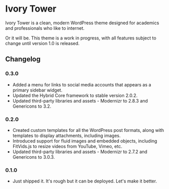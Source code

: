 # Ivory Tower

Ivory Tower is a clean, modern WordPress theme designed for academics and professionals who like to internet.

Or it will be. This theme is a work in progress, with all features subject to change until version 1.0 is released.

## Changelog

### 0.3.0

* Added a menu for links to social media accounts that appears as a primary sidebar widget.
* Updated the Hybrid Core framework to stable version 2.0.2.
* Updated third-party libraries and assets - Modernizr to 2.8.3 and Genericons to 3.2.

### 0.2.0

* Created custom templates for all the WordPress post formats, along with templates to display attachments, including images.
* Introduced support for fluid images and embedded objects, including FitVids.js to resize videos from YouTube, Vimeo, etc.
* Updated third-party libraries and assets - Modernizr to 2.7.2 and Genericons to 3.0.3.

### 0.1.0

* Just shipped it. It's rough but it can be deployed. Let's make it better.